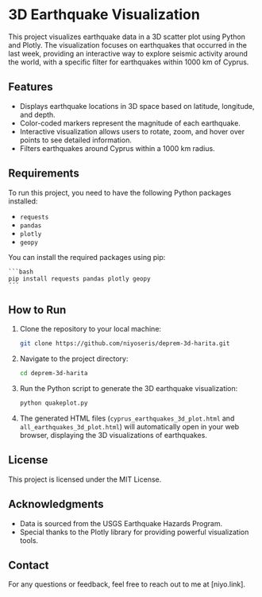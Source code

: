 # 3D Earthquake Visualization

This project visualizes earthquake data in a 3D scatter plot using Python and Plotly. The visualization focuses on earthquakes that occurred in the last week, providing an interactive way to explore seismic activity around the world, with a specific filter for earthquakes within 1000 km of Cyprus.

## Features

- Displays earthquake locations in 3D space based on latitude, longitude, and depth.
- Color-coded markers represent the magnitude of each earthquake.
- Interactive visualization allows users to rotate, zoom, and hover over points to see detailed information.
- Filters earthquakes around Cyprus within a 1000 km radius.

## Requirements

To run this project, you need to have the following Python packages installed:

- `requests`
- `pandas`
- `plotly`
- `geopy`

You can install the required packages using pip:

    ```bash 
    pip install requests pandas plotly geopy
    ´´´


## How to Run

1. Clone the repository to your local machine:

   ```bash
   git clone https://github.com/niyoseris/deprem-3d-harita.git
   ```

2. Navigate to the project directory:

   ```bash
   cd deprem-3d-harita
   ```

3. Run the Python script to generate the 3D earthquake visualization:

   ```bash
   python quakeplot.py
   ```

4. The generated HTML files (`cyprus_earthquakes_3d_plot.html` and `all_earthquakes_3d_plot.html`) will automatically open in your web browser, displaying the 3D visualizations of earthquakes.

## License

This project is licensed under the MIT License. 

## Acknowledgments

- Data is sourced from the USGS Earthquake Hazards Program.
- Special thanks to the Plotly library for providing powerful visualization tools.

## Contact

For any questions or feedback, feel free to reach out to me at [niyo.link].
